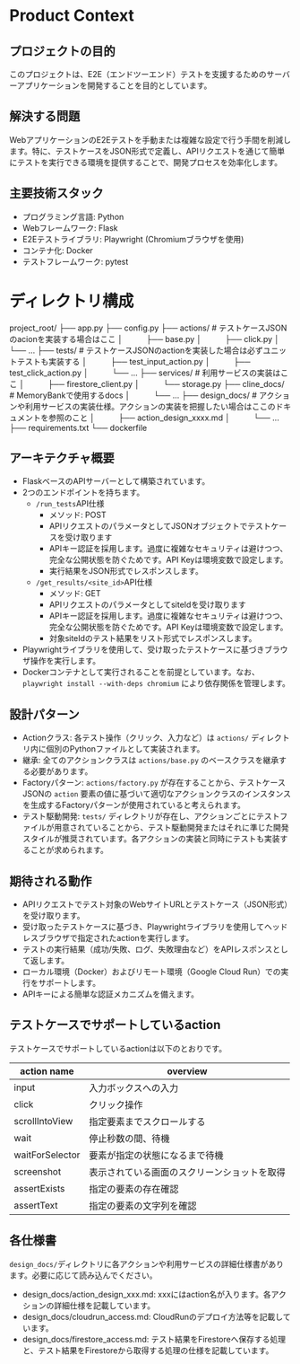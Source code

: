 # Product Context

## プロジェクトの目的
このプロジェクトは、E2E（エンドツーエンド）テストを支援するためのサーバーアプリケーションを開発することを目的としています。

## 解決する問題
WebアプリケーションのE2Eテストを手動または複雑な設定で行う手間を削減します。特に、テストケースをJSON形式で定義し、APIリクエストを通じて簡単にテストを実行できる環境を提供することで、開発プロセスを効率化します。

## 主要技術スタック
- プログラミング言語: Python
- Webフレームワーク: Flask
- E2Eテストライブラリ: Playwright (Chromiumブラウザを使用)
- コンテナ化: Docker
- テストフレームワーク: pytest

# ディレクトリ構成
project_root/
├── app.py
├── config.py
├── actions/     # テストケースJSONのacionを実装する場合はここ
│　　　├── base.py
│　　　├── click.py
│　　　└── ...
├── tests/       # テストケースJSONのactionを実装した場合は必ずユニットテストも実装する
│　　　├── test_input_action.py
│　　　├── test_click_action.py
│　　　└── ...
├── services/    # 利用サービスの実装はここ
│　　　├── firestore_client.py
│　　　└── storage.py
├── cline_docs/  # MemoryBankで使用するdocs
│　　　└── ...
├── design_docs/ # アクションや利用サービスの実装仕様。アクションの実装を把握したい場合はここのドキュメントを参照のこと
│　　　├── action_design_xxxx.md
│　　　└── ...
├── requirements.txt
└── dockerfile

## アーキテクチャ概要
- FlaskベースのAPIサーバーとして構築されています。
- 2つのエンドポイントを持ちます。
  - `/run_tests`API仕様
    - メソッド: POST
    - APIリクエストのパラメータとしてJSONオブジェクトでテストケースを受け取ります
    - APIキー認証を採用します。過度に複雑なセキュリティは避けつつ、完全な公開状態を防ぐためです。API Keyは環境変数で設定します。
    - 実行結果をJSON形式でレスポンスします。
  - `/get_results/<site_id>`API仕様
    - メソッド: GET
    - APIリクエストのパラメータとしてsiteIdを受け取ります
    - APIキー認証を採用します。過度に複雑なセキュリティは避けつつ、完全な公開状態を防ぐためです。API Keyは環境変数で設定します。
    - 対象siteIdのテスト結果をリスト形式でレスポンスします。
- Playwrightライブラリを使用して、受け取ったテストケースに基づきブラウザ操作を実行します。
- Dockerコンテナとして実行されることを前提としています。なお、`playwright install --with-deps chromium` により依存関係を管理します。

## 設計パターン
- Actionクラス: 各テスト操作（クリック、入力など）は `actions/` ディレクトリ内に個別のPythonファイルとして実装されます。
- 継承: 全てのアクションクラスは `actions/base.py` のベースクラスを継承する必要があります。
- Factoryパターン: `actions/factory.py` が存在することから、テストケースJSONの `action` 要素の値に基づいて適切なアクションクラスのインスタンスを生成するFactoryパターンが使用されていると考えられます。
- テスト駆動開発: `tests/` ディレクトリが存在し、アクションごとにテストファイルが用意されていることから、テスト駆動開発またはそれに準じた開発スタイルが推奨されています。各アクションの実装と同時にテストも実装することが求められます。

## 期待される動作
- APIリクエストでテスト対象のWebサイトURLとテストケース（JSON形式）を受け取ります。
- 受け取ったテストケースに基づき、Playwrightライブラリを使用してヘッドレスブラウザで指定されたactionを実行します。
- テストの実行結果（成功/失敗、ログ、失敗理由など）をAPIレスポンスとして返します。
- ローカル環境（Docker）およびリモート環境（Google Cloud Run）での実行をサポートします。
- APIキーによる簡単な認証メカニズムを備えます。

## テストケースでサポートしているaction
テストケースでサポートしているactionは以下のとおりです。

|   action name   |  overview  |
| --------------- | ------------- |
| input           | 入力ボックスへの入力 |
| click           | クリック操作 |
| scrollIntoView  | 指定要素までスクロールする |
| wait            | 停止秒数の間、待機 |
| waitForSelector | 要素が指定の状態になるまで待機 |
| screenshot      | 表示されている画面のスクリーンショットを取得 |
| assertExists    | 指定の要素の存在確認 |
| assertText      | 指定の要素の文字列を確認 |

## 各仕様書
`design_docs/`ディレクトリに各アクションや利用サービスの詳細仕様書があります。必要に応じて読み込んでください。

- design_docs/action_design_xxx.md: xxxにはaction名が入ります。各アクションの詳細仕様を記載しています。
- design_docs/cloudrun_access.md: CloudRunのデプロイ方法等を記載しています。
- design_docs/firestore_access.md: テスト結果をFirestoreへ保存する処理と、テスト結果をFirestoreから取得する処理の仕様を記載しています。

